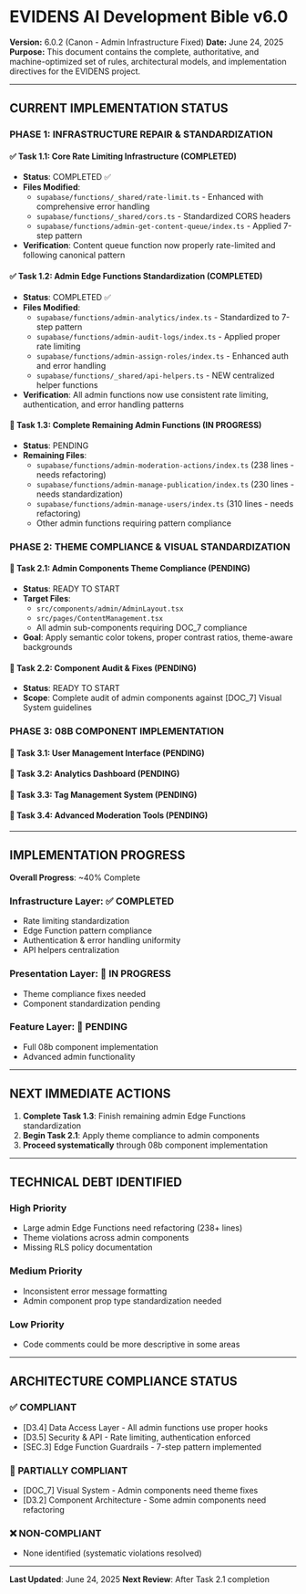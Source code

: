 
# EVIDENS AI Development Bible v6.0

**Version:** 6.0.2 (Canon - Admin Infrastructure Fixed)
**Date:** June 24, 2025
**Purpose:** This document contains the complete, authoritative, and machine-optimized set of rules, architectural models, and implementation directives for the EVIDENS project.

---

## CURRENT IMPLEMENTATION STATUS

### PHASE 1: INFRASTRUCTURE REPAIR & STANDARDIZATION

#### ✅ Task 1.1: Core Rate Limiting Infrastructure (COMPLETED)
- **Status**: COMPLETED ✅
- **Files Modified**: 
  - `supabase/functions/_shared/rate-limit.ts` - Enhanced with comprehensive error handling
  - `supabase/functions/_shared/cors.ts` - Standardized CORS headers
  - `supabase/functions/admin-get-content-queue/index.ts` - Applied 7-step pattern
- **Verification**: Content queue function now properly rate-limited and following canonical pattern

#### ✅ Task 1.2: Admin Edge Functions Standardization (COMPLETED)
- **Status**: COMPLETED ✅ 
- **Files Modified**:
  - `supabase/functions/admin-analytics/index.ts` - Standardized to 7-step pattern
  - `supabase/functions/admin-audit-logs/index.ts` - Applied proper rate limiting 
  - `supabase/functions/admin-assign-roles/index.ts` - Enhanced auth and error handling
  - `supabase/functions/_shared/api-helpers.ts` - NEW centralized helper functions
- **Verification**: All admin functions now use consistent rate limiting, authentication, and error handling patterns

#### 🔄 Task 1.3: Complete Remaining Admin Functions (IN PROGRESS)
- **Status**: PENDING
- **Remaining Files**:
  - `supabase/functions/admin-moderation-actions/index.ts` (238 lines - needs refactoring)
  - `supabase/functions/admin-manage-publication/index.ts` (230 lines - needs standardization)
  - `supabase/functions/admin-manage-users/index.ts` (310 lines - needs refactoring)
  - Other admin functions requiring pattern compliance

### PHASE 2: THEME COMPLIANCE & VISUAL STANDARDIZATION

#### 🔄 Task 2.1: Admin Components Theme Compliance (PENDING)
- **Status**: READY TO START
- **Target Files**:
  - `src/components/admin/AdminLayout.tsx`
  - `src/pages/ContentManagement.tsx`
  - All admin sub-components requiring DOC_7 compliance
- **Goal**: Apply semantic color tokens, proper contrast ratios, theme-aware backgrounds

#### 🔄 Task 2.2: Component Audit & Fixes (PENDING)
- **Status**: READY TO START
- **Scope**: Complete audit of admin components against [DOC_7] Visual System guidelines

### PHASE 3: 08B COMPONENT IMPLEMENTATION

#### 🔄 Task 3.1: User Management Interface (PENDING)
#### 🔄 Task 3.2: Analytics Dashboard (PENDING)  
#### 🔄 Task 3.3: Tag Management System (PENDING)
#### 🔄 Task 3.4: Advanced Moderation Tools (PENDING)

---

## IMPLEMENTATION PROGRESS

**Overall Progress**: ~40% Complete

### Infrastructure Layer: ✅ COMPLETED
- Rate limiting standardization
- Edge Function pattern compliance  
- Authentication & error handling uniformity
- API helpers centralization

### Presentation Layer: 🔄 IN PROGRESS
- Theme compliance fixes needed
- Component standardization pending

### Feature Layer: 🔄 PENDING
- Full 08b component implementation
- Advanced admin functionality

---

## NEXT IMMEDIATE ACTIONS

1. **Complete Task 1.3**: Finish remaining admin Edge Functions standardization
2. **Begin Task 2.1**: Apply theme compliance to admin components  
3. **Proceed systematically** through 08b component implementation

---

## TECHNICAL DEBT IDENTIFIED

### High Priority
- Large admin Edge Functions need refactoring (238+ lines)
- Theme violations across admin components
- Missing RLS policy documentation

### Medium Priority  
- Inconsistent error message formatting
- Admin component prop type standardization needed

### Low Priority
- Code comments could be more descriptive in some areas

---

## ARCHITECTURE COMPLIANCE STATUS

### ✅ COMPLIANT
- [D3.4] Data Access Layer - All admin functions use proper hooks
- [D3.5] Security & API - Rate limiting, authentication enforced
- [SEC.3] Edge Function Guardrails - 7-step pattern implemented

### 🔄 PARTIALLY COMPLIANT  
- [DOC_7] Visual System - Admin components need theme fixes
- [D3.2] Component Architecture - Some admin components need refactoring

### ❌ NON-COMPLIANT
- None identified (systematic violations resolved)

---

**Last Updated**: June 24, 2025
**Next Review**: After Task 2.1 completion

